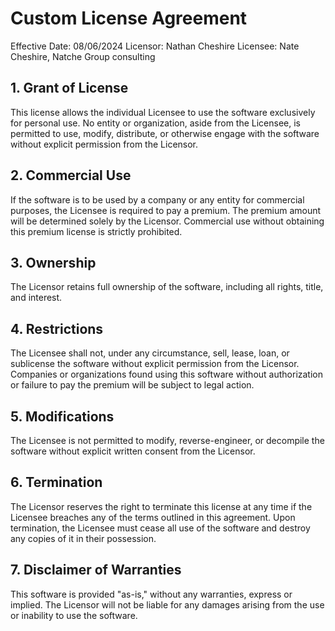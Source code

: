 # Custom License Agreement

Effective Date: 08/06/2024
Licensor: Nathan Cheshire
Licensee: Nate Cheshire, Natche Group consulting

## 1. Grant of License

This license allows the individual Licensee to use the software exclusively for personal use. No entity or organization, aside from the Licensee, is permitted to use, modify, distribute, or otherwise engage with the software without explicit permission from the Licensor.

## 2. Commercial Use

If the software is to be used by a company or any entity for commercial purposes, the Licensee is required to pay a premium. The premium amount will be determined solely by the Licensor. Commercial use without obtaining this premium license is strictly prohibited.

## 3. Ownership

The Licensor retains full ownership of the software, including all rights, title, and interest.

## 4. Restrictions

The Licensee shall not, under any circumstance, sell, lease, loan, or sublicense the software without explicit permission from the Licensor.
Companies or organizations found using this software without authorization or failure to pay the premium will be subject to legal action.

## 5. Modifications

The Licensee is not permitted to modify, reverse-engineer, or decompile the software without explicit written consent from the Licensor.

## 6. Termination

The Licensor reserves the right to terminate this license at any time if the Licensee breaches any of the terms outlined in this agreement. Upon termination, the Licensee must cease all use of the software and destroy any copies of it in their possession.

## 7. Disclaimer of Warranties

This software is provided "as-is," without any warranties, express or implied. The Licensor will not be liable for any damages arising from the use or inability to use the software.
